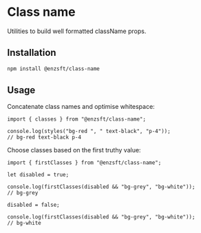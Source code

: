 # Class name

Utilities to build well formatted className props.

## Installation

```sh
npm install @enzsft/class-name
```

## Usage

Concatenate class names and optimise whitespace:

```tsx
import { classes } from "@enzsft/class-name";

console.log(styles("bg-red ", " text-black", "p-4"));
// bg-red text-black p-4
```

Choose classes based on the first truthy value:

```tsx
import { firstClasses } from "@enzsft/class-name";

let disabled = true;

console.log(firstClasses(disabled && "bg-grey", "bg-white"));
// bg-grey

disabled = false;

console.log(firstClasses(disabled && "bg-grey", "bg-white"));
// bg-white
```
